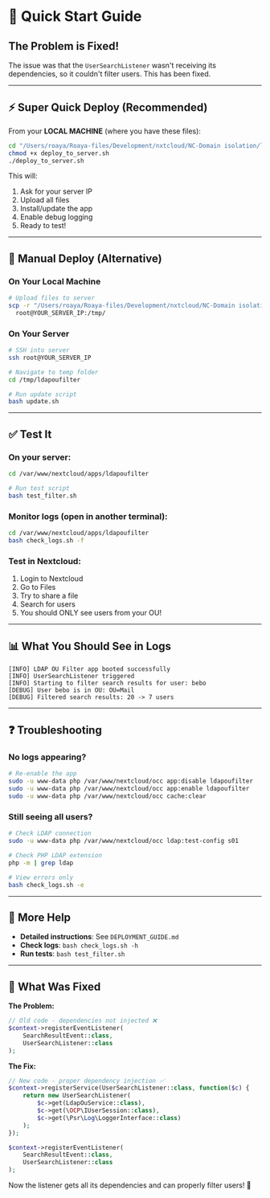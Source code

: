 # 🚀 Quick Start Guide

## The Problem is Fixed! 

The issue was that the `UserSearchListener` wasn't receiving its dependencies, so it couldn't filter users. This has been fixed.

---

## ⚡ Super Quick Deploy (Recommended)

From your **LOCAL MACHINE** (where you have these files):

```bash
cd "/Users/roaya/Roaya-files/Development/nxtcloud/NC-Domain isolation/ldapoufilter"
chmod +x deploy_to_server.sh
./deploy_to_server.sh
```

This will:
1. Ask for your server IP
2. Upload all files
3. Install/update the app
4. Enable debug logging
5. Ready to test!

---

## 🔧 Manual Deploy (Alternative)

### On Your Local Machine

```bash
# Upload files to server
scp -r "/Users/roaya/Roaya-files/Development/nxtcloud/NC-Domain isolation/ldapoufilter" \
  root@YOUR_SERVER_IP:/tmp/
```

### On Your Server

```bash
# SSH into server
ssh root@YOUR_SERVER_IP

# Navigate to temp folder
cd /tmp/ldapoufilter

# Run update script
bash update.sh
```

---

## ✅ Test It

### On your server:

```bash
cd /var/www/nextcloud/apps/ldapoufilter

# Run test script
bash test_filter.sh
```

### Monitor logs (open in another terminal):

```bash
cd /var/www/nextcloud/apps/ldapoufilter
bash check_logs.sh -f
```

### Test in Nextcloud:

1. Login to Nextcloud
2. Go to Files
3. Try to share a file
4. Search for users
5. You should ONLY see users from your OU!

---

## 📊 What You Should See in Logs

```
[INFO] LDAP OU Filter app booted successfully
[INFO] UserSearchListener triggered
[INFO] Starting to filter search results for user: bebo
[DEBUG] User bebo is in OU: OU=Mail
[DEBUG] Filtered search results: 20 -> 7 users
```

---

## ❓ Troubleshooting

### No logs appearing?

```bash
# Re-enable the app
sudo -u www-data php /var/www/nextcloud/occ app:disable ldapoufilter
sudo -u www-data php /var/www/nextcloud/occ app:enable ldapoufilter
sudo -u www-data php /var/www/nextcloud/occ cache:clear
```

### Still seeing all users?

```bash
# Check LDAP connection
sudo -u www-data php /var/www/nextcloud/occ ldap:test-config s01

# Check PHP LDAP extension
php -m | grep ldap

# View errors only
bash check_logs.sh -e
```

---

## 📖 More Help

- **Detailed instructions**: See `DEPLOYMENT_GUIDE.md`
- **Check logs**: `bash check_logs.sh -h`
- **Run tests**: `bash test_filter.sh`

---

## 🎯 What Was Fixed

**The Problem:**
```php
// Old code - dependencies not injected ❌
$context->registerEventListener(
    SearchResultEvent::class,
    UserSearchListener::class
);
```

**The Fix:**
```php
// New code - proper dependency injection ✅
$context->registerService(UserSearchListener::class, function($c) {
    return new UserSearchListener(
        $c->get(LdapOuService::class),
        $c->get(\OCP\IUserSession::class),
        $c->get(\Psr\Log\LoggerInterface::class)
    );
});

$context->registerEventListener(
    SearchResultEvent::class,
    UserSearchListener::class
);
```

Now the listener gets all its dependencies and can properly filter users! 🎉

